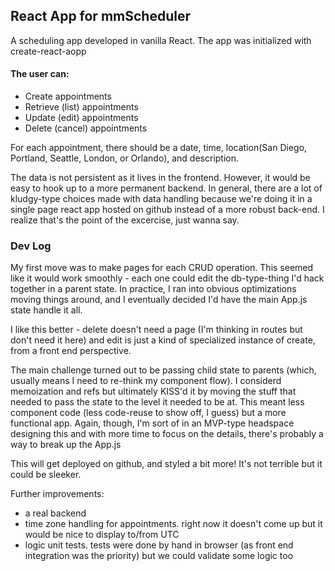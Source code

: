 ## React App for mmScheduler

A scheduling app developed in vanilla React. The app was initialized with create-react-aopp 

#### The user can: 
- Create appointments 
- Retrieve (list) appointments
- Update (edit) appointments
- Delete (cancel) appointments 

For each appointment, there should be a date, time, location(San Diego, Portland, Seattle, London, or Orlando), and description.

The data is not persistent as it lives in the frontend. However, it would be easy to hook up to a more permanent backend. In general, there
are a lot of kludgy-type choices made with data handling because we're doing it in a single page react app hosted on github instead of a more
robust back-end. I realize that's the point of the excercise, just wanna say. 

### Dev Log

My first move was to make pages for each CRUD operation. This seemed like it would work smoothly - each one could edit the db-type-thing I'd hack together in a parent state. In practice, I ran into obvious optimizations moving things around, and I eventually decided I'd have the main App.js state handle it all. 

I like this better - delete doesn't need a page (I'm thinking in routes but don't need it here) and edit is just a kind of specialized instance of create, from a front end perspective. 

The main challenge turned out to be passing child state to parents (which, usually means I need to re-think my component flow). I considerd memoization and refs but ultimately KISS'd it by moving the stuff that needed to pass the state to the level it needed to be at. This meant less component code (less code-reuse to show off, I guess) but a more functional app. Again, though, I'm sort of in an MVP-type headspace designing this and with more time to focus on the details, there's probably a way to break up the App.js 

This will get deployed on github, and styled a bit more! It's not terrible but it could be sleeker. 

Further improvements: 
 - a real backend 
 - time zone handling for appointments. right now it doesn't come up but it would be nice to display to/from UTC 
 - logic unit tests. tests were done by hand in browser (as front end integration was the priority) but we could validate some logic too